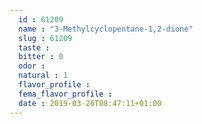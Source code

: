 ```yaml
---
  id : 61209
  name : "3-Methylcyclopentane-1,2-dione"
  slug : 61209
  taste : 
  bitter : 0
  odor : 
  natural : 1
  flavor_profile : 
  fema_flavor_profile : 
  date : 2019-03-26T08:47:11+01:00
---
```



